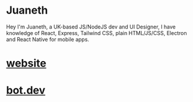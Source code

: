 # Juaneth
Hey I'm Juaneth, a UK-based JS/NodeJS dev and UI Designer, I have knowledge of React, Express, Tailwind CSS, plain HTML/JS/CSS, Electron and React Native for mobile apps.

# [website](https://juaneth.dev)
# [bot.dev](https://juaneth.dev)
